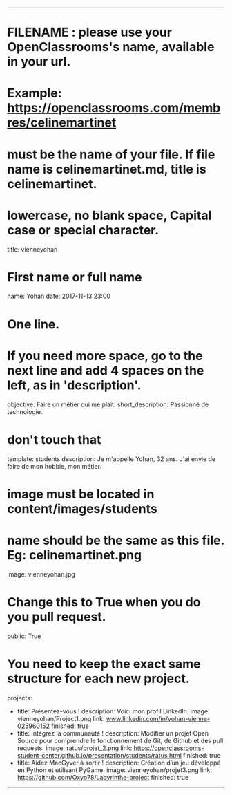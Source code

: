 ﻿---

# FILENAME : please use your OpenClassrooms's name, available in your url.
# Example: https://openclassrooms.com/membres/celinemartinet
# must be the name of your file. If file name is celinemartinet.md, title is celinemartinet.
# lowercase, no blank space, Capital case or special character.
title: vienneyohan

# First name or full name
name: Yohan
date: 2017-11-13 23:00

# One line.
# If you need more space, go to the next line and add 4 spaces on the left, as in 'description'.
objective: Faire un métier qui me plait.
short_description: Passionné de technologie.
# don't touch that
template: students
description:
    Je m'appelle Yohan, 32 ans. J'ai envie de faire de mon hobbie, mon métier.
# image must be located in content/images/students
# name should be the same as this file. Eg: celinemartinet.png
image: vienneyohan.jpg

# Change this to True when you do you pull request.
public: True

# You need to keep the exact same structure for each new project.
projects:
  - title: Présentez-vous !
    description: Voici mon profil LinkedIn.
    image: vienneyohan/Project1.png
    link: www.linkedin.com/in/yohan-vienne-025960152
    finished: true
  - title: Intégrez la communauté !
    description: Modifier un projet Open Source pour comprendre le fonctionnement de Git, de Github et des pull requests.
    image: ratus/projet_2.png
    link: https://openclassrooms-student-center.github.io/presentation/students/ratus.html
    finished: true
  - title: Aidez MacGyver à sortir !
    description: Création d’un jeu développé en Python et utilisant PyGame.
    image: vienneyohan/projet3.png
    link: https://github.com/Oxyo78/Labyrinthe-project
    finished: true
---